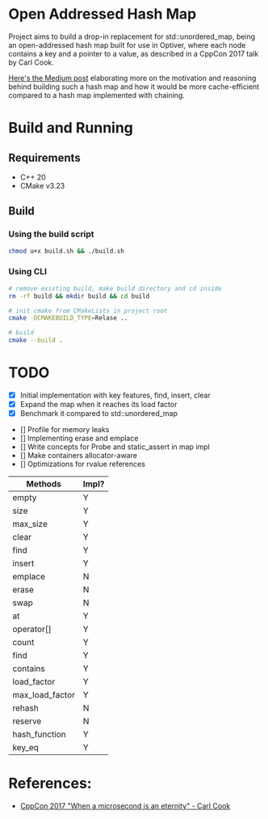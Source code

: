 # Open Addressed Hash Map

Project aims to build a drop-in replacement for std::unordered_map, being an open-addressed hash map built for use in Optiver, where each node contains a key and a pointer to a value, as described in a CppCon 2017 talk by Carl Cook.

[Here's the Medium post](https://medium.com/@nhzaci/writing-drop-in-unordered-map-implementations-c-c2c76a2bf1bc) elaborating more on the motivation and reasoning behind building such a hash map and how it would be more cache-efficient compared to a hash map implemented with chaining.

# Build and Running

## Requirements

- C++ 20
- CMake v3.23

## Build

### Using the build script

```bash
chmod u+x build.sh && ./build.sh
```

### Using CLI

```bash
# remove existing build, make build directory and cd inside
rm -rf build && mkdir build && cd build

# init cmake from CMakeLists in project root
cmake -DCMAKEBUILD_TYPE=Relase ..

# build
cmake --build .
```

# TODO

- [X] Initial implementation with key features, find, insert, clear
- [X] Expand the map when it reaches its load factor
- [X] Benchmark it compared to std::unordered_map
- [] Profile for memory leaks
- [] Implementing erase and emplace
- [] Write concepts for Probe and static_assert in map impl
- [] Make containers allocator-aware
- [] Optimizations for rvalue references

| Methods         | Impl? |
| --------------- | ----- |
| empty           | Y     |
| size            | Y     |
| max_size        | Y     |
| clear           | Y     |
| find            | Y     |
| insert          | Y     |
| emplace         | N     |
| erase           | N     |
| swap            | N     |
| at              | Y     |
| operator[]      | Y     |
| count           | Y     |
| find            | Y     |
| contains        | Y     |
| load_factor     | Y     |
| max_load_factor | Y     |
| rehash          | N     |
| reserve         | N     |
| hash_function   | Y     |
| key_eq          | Y     |

# References:

- [CppCon 2017 "When a microsecond is an eternity" - Carl Cook](https://youtu.be/NH1Tta7purM)